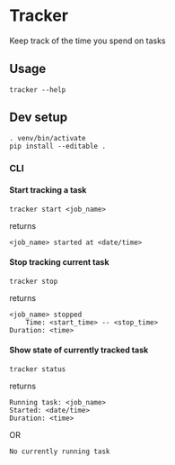 # Tracker
Keep track of the time you spend on tasks

## Usage

    tracker --help

## Dev setup

    . venv/bin/activate
    pip install --editable .

### CLI
#### Start tracking a task

    tracker start <job_name>

returns

    <job_name> started at <date/time>

#### Stop tracking current task

    tracker stop

returns

    <job_name> stopped
        Time: <start_time> -- <stop_time>
    Duration: <time>

#### Show state of currently tracked task

    tracker status

returns

    Running task: <job_name>
    Started: <date/time>
    Duration: <time>

OR

    No currently running task

